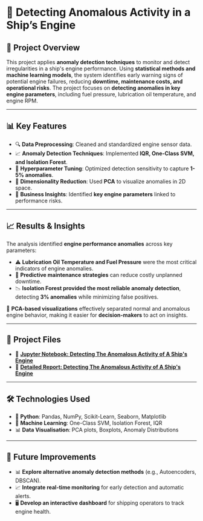 # 🚢 **Detecting Anomalous Activity in a Ship’s Engine**

## 📌 **Project Overview**
This project applies **anomaly detection techniques** to monitor and detect irregularities in a ship's engine performance. Using **statistical methods and machine learning models**, the system identifies early warning signs of potential engine failures, reducing **downtime, maintenance costs, and operational risks**. The project focuses on **detecting anomalies in key engine parameters**, including fuel pressure, lubrication oil temperature, and engine RPM.

---

## 📊 **Key Features**

- 🔍 **Data Preprocessing**: Cleaned and standardized engine sensor data.  
- 📈 **Anomaly Detection Techniques**: Implemented **IQR, One-Class SVM, and Isolation Forest**.  
- 📌 **Hyperparameter Tuning**: Optimized detection sensitivity to capture **1-5% anomalies**.  
- 🧠 **Dimensionality Reduction**: Used **PCA** to visualize anomalies in 2D space.  
- 📑 **Business Insights**: Identified **key engine parameters** linked to performance risks.  

---

## 📈 **Results & Insights**

The analysis identified **engine performance anomalies** across key parameters:

- ⚠️ **Lubrication Oil Temperature and Fuel Pressure** were the most critical indicators of engine anomalies.  
- 🚢 **Predictive maintenance strategies** can reduce costly unplanned downtime.  
- 📉 **Isolation Forest provided the most reliable anomaly detection**, detecting **3% anomalies** while minimizing false positives.  

📌 **PCA-based visualizations** effectively separated normal and anomalous engine behavior, making it easier for **decision-makers** to act on insights.

---

## 📂 **Project Files**

- 📄 **[Jupyter Notebook: Detecting The Anomalous Activity of A Ship's Engine](./Detecting_The_Anomalous_Activity_of_a_Ship’s_Engine_Notebook.ipynb)**
- 📑 **[Detailed Report: Detecting The Anomalous Activity of A Ship's Engine](./Detecting%20Anomalous%20Activity%20in%20a%20Ship%20Engine%20Report.pdf)**

---

## 🛠 **Technologies Used**

- 🐍 **Python**: Pandas, NumPy, Scikit-Learn, Seaborn, Matplotlib  
- 🤖 **Machine Learning**: One-Class SVM, Isolation Forest, IQR  
- 📊 **Data Visualisation**: PCA plots, Boxplots, Anomaly Distributions  

---

## 🔮 **Future Improvements**

- 📊 **Explore alternative anomaly detection methods** (e.g., Autoencoders, DBSCAN).  
- 📈 **Integrate real-time monitoring** for early detection and automatic alerts.  
- 🖥️ **Develop an interactive dashboard** for shipping operators to track engine health.  

